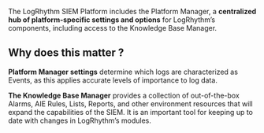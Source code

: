 
The LogRhythm SIEM Platform includes the Platform Manager, a **centralized hub of platform-specific settings and options** for LogRhythm’s components, including access to the Knowledge Base Manager.


## Why does this matter ?

**Platform Manager settings** determine which logs are characterized as Events, as this applies accurate levels of importance to log data.

**The Knowledge Base Manager** provides a collection of out-of-the-box Alarms, AIE Rules, Lists, Reports, and other environment resources that will expand the capabilities of the SIEM. It is an important tool for keeping up to date with changes in LogRhythm’s modules.


